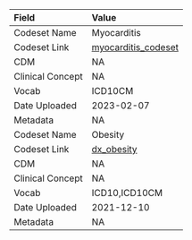 |Field            |Value               |
|:----------------|:-------------------|
|Codeset Name     |Myocarditis         |
|Codeset Link     |[myocarditis_codeset](https://github.com/PEDSnet/Variable-Dictionary/blob/main/conditions/myocarditis_codeset.csv)|
|CDM              |NA                  |
|Clinical Concept |NA                  |
|Vocab            |ICD10CM             |
|Date Uploaded    |2023-02-07          |
|Metadata         |NA                  |
|Codeset Name     |Obesity             |
|Codeset Link     |[dx_obesity](https://github.com/PEDSnet/Variable-Dictionary/blob/main/conditions/dx_obesity.csv)|
|CDM              |NA                  |
|Clinical Concept |NA                  |
|Vocab            |ICD10,ICD10CM       |
|Date Uploaded    |2021-12-10          |
|Metadata         |NA                  |
